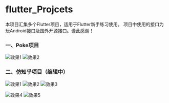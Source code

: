 

# flutter_Projcets

本项目汇集多个Flutter项目，适用于Flutter新手练习使用。
项目中使用的接口为玩Android接口及国外开源接口。谨此感谢！

### 一、Poke项目





![效果1](https://upload-images.jianshu.io/upload_images/16805720-5b470b9bdf11ef83.jpg?imageMogr2/auto-orient/strip%7CimageView2/2/w/1240)
![效果2](https://user-images.githubusercontent.com/49055241/119290094-7634b900-bc7e-11eb-818f-fb610ba67b21.jpg)

### 二、仿知乎项目（编辑中）
![效果1](https://user-images.githubusercontent.com/49055241/119290302-daf01380-bc7e-11eb-95d3-2ed79f53276e.jpg)
![效果2](https://user-images.githubusercontent.com/49055241/119290306-db88aa00-bc7e-11eb-9f19-fc1a595cf000.jpg)
![效果3](https://user-images.githubusercontent.com/49055241/119290309-dc214080-bc7e-11eb-830d-6653e65820e3.jpg)

![效果4](https://user-images.githubusercontent.com/49055241/119479427-33a8d480-bd83-11eb-82ac-28172db22365.png)
![效果5](https://user-images.githubusercontent.com/49055241/119479444-3acfe280-bd83-11eb-8033-92cde6a0687e.png)




